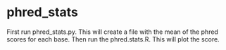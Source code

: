 # phred_stats

First run phred_stats.py. This will create a file with the mean of the phred scores for each base.
Then run the phred.stats.R. This will plot the score.
